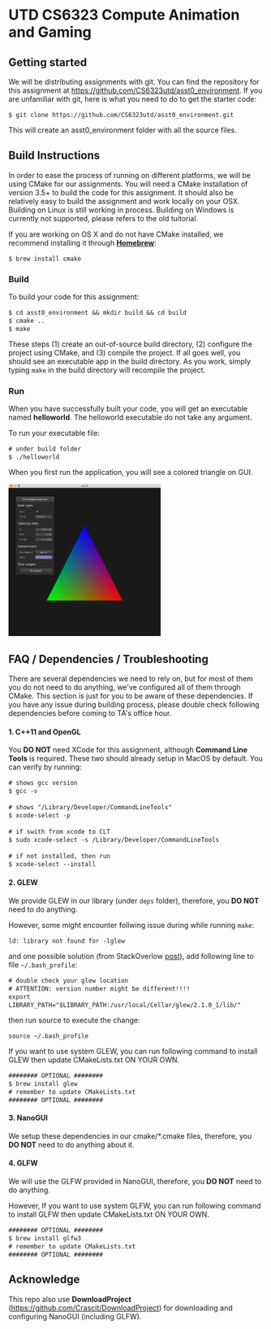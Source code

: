 # UTD CS6323 Compute Animation and Gaming

## Getting started
We will be distributing assignments with git. You can find the repository for this assignment at https://github.com/CS6323utd/asst0_environment. If you are unfamiliar with git, here is what you need to do to get the starter code:
```
$ git clone https://github.com/CS6323utd/asst0_environment.git
```
This will create an asst0_environment folder with all the source files.


## Build Instructions

In order to ease the process of running on different platforms, we will be using CMake for our assignments. You will need a CMake installation of version 3.5+ to build the code for this assignment. It should also be relatively easy to build the assignment and work locally on your OSX. Building on Linux is still working in process. Building on Windows is currently not supported, please refers to the old tuitorial.

If you are working on OS X and do not have CMake installed, we recommend installing it through [**Homebrew**](https://brew.sh/):
```
$ brew install cmake
```

### Build

To build your code for this assignment:
```
$ cd asst0_environment && mkdir build && cd build
$ cmake ..
$ make
```
These steps (1) create an out-of-source build directory, (2) configure the project using CMake, and (3) compile the project. If all goes well, you should see an executable app in the build directory. As you work, simply typing ```make``` in the build directory will recompile the project.

### Run

When you have successfully built your code, you will get an executable named **helloworld**. The helloworld executable do not take any argument. 

To run your executable file:
```
# under build folder
$ ./helloworld
```

When you first run the application, you will see a colored triangle on GUI.

<img src="https://github.com/CS6323utd/asst0_environment/blob/master/demo/triangle.png" width="300" height="300">

## FAQ / Dependencies / Troubleshooting

There are several dependencies we need to rely on, but for most of them you do not need to do anything, we've configured all of them through CMake. This section is just for you to be aware of these dependencies. If you have any issue during building process, please double check following dependencies before coming to TA's office hour.


#### 1. C++11 and OpenGL

You **DO NOT** need XCode for this assignment, although **Command Line Tools** is required.
These two should already setup in MacOS by default. You can verify by running:
```
# shows gcc version
$ gcc -v 

# shows "/Library/Developer/CommandLineTools"
$ xcode-select -p

# if swith from xcode to CLT
$ sudo xcode-select -s /Library/Developer/CommandLineTools

# if not installed, then run
$ xcode-select --install
```

#### 2. GLEW

We provide GLEW in our library (under ``deps`` folder), therefore, you **DO NOT** need to do anything. 

However, some might encounter follwing issue during while running  ```make```:
```
ld: library not found for -lglew
```
and one possible solution (from StackOverlow [post](https://stackoverflow.com/questions/26430432/ld-library-not-found/26431115#26431115)), add following line to file ```~/.bash_profile```:
```
# double check your glew location
# ATTENTION: version number might be different!!!!
export LIBRARY_PATH="$LIBRARY_PATH:/usr/local/Cellar/glew/2.1.0_1/lib/"
```
then run source to execute the change:
```
source ~/.bash_profile
```

If you want to use system GLEW, you can run following command to install GLEW then update CMakeLists.txt ON YOUR OWN.
```
######## OPTIONAL ######## 
$ brew install glew
# remember to update CMakeLists.txt
######## OPTIONAL ######## 
```

#### 3. NanoGUI

We setup these dependencies in our cmake/*.cmake files, therefore, you **DO NOT** need to do anything about it.


#### 4. GLFW

We will use the GLFW provided in NanoGUI, therefore, you **DO NOT** need to do anything. 

However, If you want to use system GLFW, you can run following command to install GLFW then update CMakeLists.txt ON YOUR OWN.
```
######## OPTIONAL ######## 
$ brew install glfw3
# remember to update CMakeLists.txt
######## OPTIONAL ######## 
```


## Acknowledge

This repo also use **DownloadProject** (https://github.com/Crascit/DownloadProject) for downloading and configuring NanoGUI (including GLFW). 

